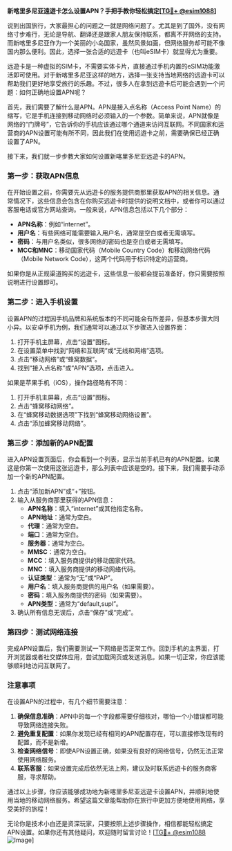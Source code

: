 **新喀里多尼亚遠遊卡怎么设置APN？手把手教你轻松搞定[[TG💪+ @esim1088](https://t.me/s/esim1088)]**

说到出国旅行，大家最担心的问题之一就是网络问题了。尤其是到了国外，没有网络寸步难行，无论是导航、翻译还是跟家人朋友保持联系，都离不开网络的支持。而新喀里多尼亚作为一个美丽的小岛国家，虽然风景如画，但网络服务却可能不像国内那么便利。因此，选择一张合适的远遊卡（也叫eSIM卡）就显得尤为重要。

远遊卡是一种虚拟的SIM卡，不需要实体卡片，直接通过手机内置的eSIM功能激活即可使用。对于新喀里多尼亚这样的地方，选择一张支持当地网络的远遊卡可以帮助我们更好地享受旅行的乐趣。不过，很多人在拿到远遊卡后可能会遇到一个问题：如何正确地设置APN呢？

首先，我们需要了解什么是APN。APN是接入点名称（Access Point Name）的缩写，它是手机连接到移动网络时必须输入的一个参数。简单来说，APN就像是网络的“门牌号”，它告诉你的手机应该通过哪个通道来访问互联网。不同国家和运营商的APN设置可能有所不同，因此我们在使用远遊卡之前，需要确保已经正确设置了APN。

接下来，我们就一步步教大家如何设置新喀里多尼亚远遊卡的APN。

### 第一步：获取APN信息

在开始设置之前，你需要先从远遊卡的服务提供商那里获取APN的相关信息。通常情况下，这些信息会包含在你购买远遊卡时提供的说明文档中，或者你可以通过客服电话或官方网站查询。一般来说，APN信息包括以下几个部分：

- **APN名称**：例如“internet”。
- **用户名**：有些网络可能需要输入用户名，通常是空白或者无需填写。
- **密码**：与用户名类似，很多网络的密码也是空白或者无需填写。
- **MCC和MNC**：移动国家代码（Mobile Country Code）和移动网络代码（Mobile Network Code），这两个代码用于标识特定的运营商。

如果你是从正规渠道购买的远遊卡，这些信息一般都会提前准备好，你只需要按照说明进行设置即可。

### 第二步：进入手机设置

设置APN的过程因手机品牌和系统版本的不同可能会有所差异，但基本步骤大同小异。以安卓手机为例，我们通常可以通过以下步骤进入设置界面：

1. 打开手机主屏幕，点击“设置”图标。
2. 在设置菜单中找到“网络和互联网”或“无线和网络”选项。
3. 点击“移动网络”或“蜂窝数据”。
4. 找到“接入点名称”或“APN”选项，点击进入。

如果是苹果手机（iOS），操作路径略有不同：

1. 打开手机主屏幕，点击“设置”图标。
2. 点击“蜂窝移动网络”。
3. 在“蜂窝移动数据选项”下找到“蜂窝移动网络设置”。
4. 点击“添加蜂窝移动网络”。

### 第三步：添加新的APN配置

进入APN设置页面后，你会看到一个列表，显示当前手机已有的APN配置。如果这是你第一次使用这张远遊卡，那么列表中应该是空的。接下来，我们需要手动添加一个新的APN配置。

1. 点击“添加新APN”或“+”按钮。
2. 输入从服务商那里获得的APN信息：
   - **APN名称**：填入“internet”或其他指定名称。
   - **APN地址**：通常为空白。
   - **代理**：通常为空白。
   - **端口**：通常为空白。
   - **服务器**：通常为空白。
   - **MMSC**：通常为空白。
   - **MCC**：填入服务商提供的移动国家代码。
   - **MNC**：填入服务商提供的移动网络代码。
   - **认证类型**：通常为“无”或“PAP”。
   - **用户名**：填入服务商提供的用户名（如果需要）。
   - **密码**：填入服务商提供的密码（如果需要）。
   - **APN类型**：通常为“default,supl”。
3. 确认所有信息无误后，点击“保存”或“完成”。

### 第四步：测试网络连接

完成APN设置后，我们需要测试一下网络是否正常工作。回到手机的主界面，打开浏览器或者社交媒体应用，尝试加载网页或发送消息。如果一切正常，你应该能够顺利地访问互联网了。

### 注意事项

在设置APN的过程中，有几个细节需要注意：

1. **确保信息准确**：APN中的每一个字段都需要仔细核对，哪怕一个小错误都可能导致网络连接失败。
2. **避免重复配置**：如果你发现已经有相同的APN配置存在，可以直接修改现有的配置，而不是新增。
3. **检查网络信号**：即使APN设置正确，如果没有良好的网络信号，仍然无法正常使用网络服务。
4. **联系客服**：如果设置完成后依然无法上网，建议及时联系远遊卡的服务商客服，寻求帮助。

通过以上步骤，你应该能够成功地为新喀里多尼亚远遊卡设置APN，并顺利地使用当地的移动网络服务。希望这篇文章能帮助你在旅行中更加方便地使用网络，享受美好的旅程！

无论你是技术小白还是资深玩家，只要按照上述步骤操作，相信都能轻松搞定APN设置。如果你还有其他疑问，欢迎随时留言讨论！[[TG💪+ @esim1088](https://t.me/s/esim1088) ![Image](https://i.postimg.cc/4NQfJmqS/Snipaste-2025-05-13-00-14-12.png)]